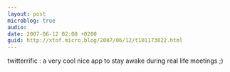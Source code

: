 ```yaml
---
layout: post
microblog: true
audio: 
date: 2007-06-12 02:00 +0200
guid: http://xtof.micro.blog/2007/06/12/t101173022.html
---
```

twitterrific : a very cool nice app to stay awake during real life  meetings ;)

